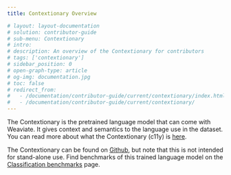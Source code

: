 ```yaml
---
title: Contextionary Overview

# layout: layout-documentation
# solution: contributor-guide
# sub-menu: Contextionary
# intro: 
# description: An overview of the Contextionary for contributors
# tags: ['contextionary']
# sidebar_position: 0
# open-graph-type: article
# og-img: documentation.jpg
# toc: false
# redirect_from:
#   - /documentation/contributor-guide/current/contextionary/index.html
#   - /documentation/contributor-guide/current/contextionary/
---
```


The Contextionary is the pretrained language model that can come with Weaviate. It gives context and semantics to the language use in the dataset. You can read more about what the Contextionary (c11y) is [here](../../../weaviate/current/modules/text2vec-contextionary.html).

The Contextionary can be found on [Github](https://github.com/semi-technologies/contextionary), but note that this is not intended for stand-alone use. Find benchmarks of this trained language model on the [Classification benchmarks](./classification-benchmarks.html) page.
